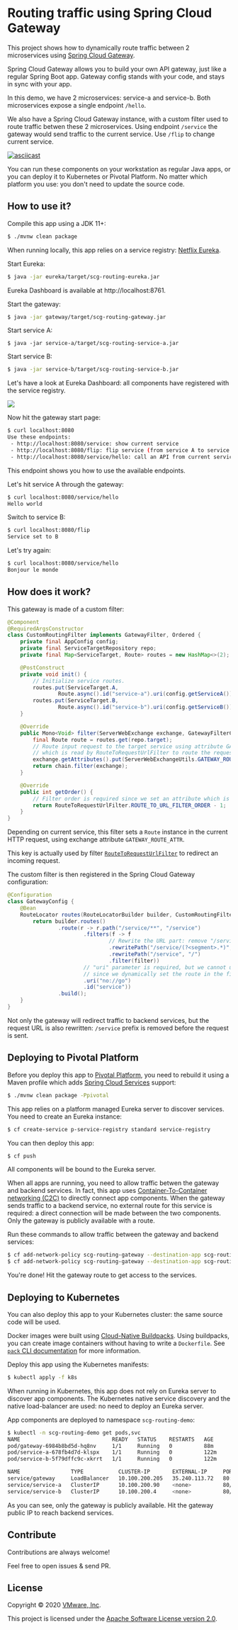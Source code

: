 # Routing traffic using Spring Cloud Gateway

This project shows how to dynamically route traffic between 2 microservices using
[Spring Cloud Gateway](https://spring.io/projects/spring-cloud-gateway).

Spring Cloud Gateway allows you to build your own API gateway, just like
a regular Spring Boot app. Gateway config stands with your code, and stays
in sync with your app.

In this demo, we have 2 microservices: service-a and service-b.
Both microservices expose a single endpoint `/hello`.

We also have a Spring Cloud Gateway instance, with a custom filter used to route
traffic betwen these 2 microservices. Using endpoint `/service` the gateway would send
traffic to the current service. Use `/flip` to change current service.

[![asciicast](https://asciinema.org/a/kRPX1QImB6ogXegYsVmCSSpJV.png)](https://asciinema.org/a/kRPX1QImB6ogXegYsVmCSSpJV)

You can run these components on your workstation as regular Java apps,
or you can deploy it to Kubernetes or Pivotal Platform.
No matter which platform you use: you don't need to update the source code.

## How to use it?

Compile this app using a JDK 11+:
```bash
$ ./mvnw clean package
```

When running locally, this app relies on a service registry:
[Netflix Eureka](https://github.com/Netflix/eureka).

Start Eureka:
```bash
$ java -jar eureka/target/scg-routing-eureka.jar
```

Eureka Dashboard is available at http://localhost:8761.

Start the gateway:
```bash
$ java -jar gateway/target/scg-routing-gateway.jar
```

Start service A:
```
$ java -jar service-a/target/scg-routing-service-a.jar
```

Start service B:
```bash
$ java -jar service-b/target/scg-routing-service-b.jar
```

Let's have a look at Eureka Dashboard:
all components have registered with the service registry.

<img src="eureka.png"/>

Now hit the gateway start page:
```bash
$ curl localhost:8080
Use these endpoints:
 - http://localhost:8080/service: show current service
 - http://localhost:8080/flip: flip service (from service A to service B and vice-versa)
 - http://localhost:8080/service/hello: call an API from current service
```

This endpoint shows you how to use the available endpoints.

Let's hit service A through the gateway:
```bash
$ curl localhost:8080/service/hello
Hello world
```

Switch to service B:
```bash
$ curl localhost:8080/flip
Service set to B
```

Let's try again:
```bash
$ curl localhost:8080/service/hello
Bonjour le monde
```

## How does it work?

This gateway is made of a custom filter:

```java
@Component
@RequiredArgsConstructor
class CustomRoutingFilter implements GatewayFilter, Ordered {
    private final AppConfig config;
    private final ServiceTargetRepository repo;
    private final Map<ServiceTarget, Route> routes = new HashMap<>(2);

    @PostConstruct
    private void init() {
        // Initialize service routes.
        routes.put(ServiceTarget.A,
                Route.async().id("service-a").uri(config.getServiceA()).predicate(p -> true).build());
        routes.put(ServiceTarget.B,
                Route.async().id("service-b").uri(config.getServiceB()).predicate(p -> true).build());
    }

    @Override
    public Mono<Void> filter(ServerWebExchange exchange, GatewayFilterChain chain) {
        final Route route = routes.get(repo.target);
        // Route input request to the target service using attribute GATEWAY_ROUTE_ATTR,
        // which is read by RouteToRequestUrlFilter to route the request.
        exchange.getAttributes().put(ServerWebExchangeUtils.GATEWAY_ROUTE_ATTR, route);
        return chain.filter(exchange);
    }

    @Override
    public int getOrder() {
        // Filter order is required since we set an attribute which is read by an other filter.
        return RouteToRequestUrlFilter.ROUTE_TO_URL_FILTER_ORDER - 1;
    }
}
```

Depending on current service, this filter sets a `Route` instance
in the current HTTP request, using exchange attribute `GATEWAY_ROUTE_ATTR`.

This key is actually used by filter
[`RouteToRequestUrlFilter`](https://cloud.spring.io/spring-cloud-gateway/reference/html/#the-routetorequesturl-filter)
to redirect an incoming request.

The custom filter is then registered in the Spring Cloud Gateway configuration:

```java
@Configuration
class GatewayConfig {
    @Bean
    RouteLocator routes(RouteLocatorBuilder builder, CustomRoutingFilter filter) {
        return builder.routes()
                .route(r -> r.path("/service/**", "/service")
                        .filters(f -> f
                                // Rewrite the URL part: remove "/service" prefix.
                                .rewritePath("/service/(?<segment>.*)", "/${segment}")
                                .rewritePath("/service", "/")
                                .filter(filter))
                        // "uri" parameter is required, but we cannot use a value here
                        // since we dynamically set the route in the filter.
                        .uri("no://go")
                        .id("service"))
                .build();
    }
}
```

Not only the gateway will redirect traffic to backend services,
but the request URL is also rewritten: `/service` prefix is removed
before the request is sent.

## Deploying to Pivotal Platform

Before you deploy this app to [Pivotal Platform](https://pivotal.io),
you need to rebuild it using a Maven profile which adds
[Spring Cloud Services](https://docs.pivotal.io/spring-cloud-services) support:
```bash
$ ./mvnw clean package -Ppivotal
```

This app relies on a platform managed Eureka server to discover services.
You need to create an Eureka instance:
```bash
$ cf create-service p-service-registry standard service-registry
```

You can then deploy this app:
```bash
$ cf push
```

All components will be bound to the Eureka server.

When all apps are running, you need to allow traffic
betwen the gateway and backend services.
In fact, this app uses
[Container-To-Container networking (C2C)](https://docs.pivotal.io/platform/application-service/concepts/understand-cf-networking.html)
to directly connect app components.
When the gateway sends traffic to a backend service, no external route 
for this service is required: a direct connection will be made between
the two components. Only the gateway is publicly available with a route.

Run these commands to allow traffic between the gateway and backend services:
```bash
$ cf add-network-policy scg-routing-gateway --destination-app scg-routing-service-a
$ cf add-network-policy scg-routing-gateway --destination-app scg-routing-service-b
```

You're done! Hit the gateway route to get access to the services.

## Deploying to Kubernetes

You can also deploy this app to your Kubernetes cluster: the same source code will be used.

Docker images were built using [Cloud-Native Buildpacks](https://buildpacks.io).
Using buildpacks, you can create image containers without having to write a
`Dockerfile`.
See [`pack` CLI documentation](https://buildpacks.io/docs/app-developer-guide/build-an-app/) for more information.

Deploy this app using the Kubernetes manifests:
```bash
$ kubectl apply -f k8s
```

When running in Kubernetes, this app does not rely on Eureka server
to discover app components. The Kubernetes native service discovery and
the native load-balancer are used: no need to deploy an Eureka server.

App components are deployed to namespace `scg-routing-demo`:
```bash
$ kubectl -n scg-routing-demo get pods,svc
NAME                             READY   STATUS    RESTARTS   AGE
pod/gateway-6984b8bd5d-hq8nv     1/1     Running   0          88m
pod/service-a-678fb4d7d-klspx    1/1     Running   0          122m
pod/service-b-5f79dffc9c-xkrrt   1/1     Running   0          122m

NAME                TYPE           CLUSTER-IP       EXTERNAL-IP     PORT(S)        AGE
service/gateway     LoadBalancer   10.100.200.205   35.240.113.72   80:31329/TCP   5h36m
service/service-a   ClusterIP      10.100.200.90    <none>          80/TCP         5h36m
service/service-b   ClusterIP      10.100.200.4     <none>          80/TCP         5h36m
```

As you can see, only the gateway is publicly available.
Hit the gateway public IP to reach backend services.

## Contribute

Contributions are always welcome!

Feel free to open issues & send PR.

## License

Copyright &copy; 2020 [VMware, Inc](https://vmware.com).

This project is licensed under the [Apache Software License version 2.0](https://www.apache.org/licenses/LICENSE-2.0).
